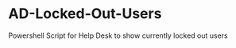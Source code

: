AD-Locked-Out-Users
===================

Powershell Script for Help Desk to show currently locked out users

